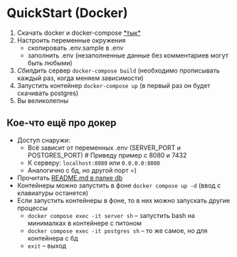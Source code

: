 # QuickStart (Docker)
1) Скачать docker и docker-compose [\*тык*](https://docs.docker.com/compose/install/)
2) Настроить переменные окружения
    - скопировать .env.sample в .env
    - заполнить .env (незаполненные данные без комментариев могут быть любыми)
3) _Сбилдить_ сервер `docker-compose build` (необходимо прописывать каждый раз, когда меняем зависимости)
4) Запустить контейнер `docker-compose up` (в первый раз он будет скачивать postgres)
5) Вы великолепны

## Кое-что ещё про докер
- Доступ снаружи: 
  - Всё зависит от переменных .env (SERVER_PORT и POSTGRES_PORT) # Приведу пример с 8080 и 7432 
  - К серверу: `localhost:8080` или `0.0.0.0:8080`
  - Аналогично с бд, но другой порт =)
- Прочитать [README.md в папке db](./db/README.md)
- Контейнеры можно запустить в фоне `docker compose up -d` (ввод с клавиатуры останется)
- Если запустить контейнеры в фоне, то в них можно запускать другие процессы
   - `docker compose exec -it server sh` – запустить bash на минималках в контейнере с питоном
   - `docker compose exec -it postgres sh` – то же самое, но для контейнера с бд
   - `exit` – выход
